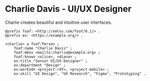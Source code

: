# Charlie Davis - UI/UX Designer

Charlie creates beautiful and intuitive user interfaces.

```turtle
@prefix foaf: <http://xmlns.com/foaf/0.1/> .
@prefix ex: <https://example.org/> .

<charlie> a foaf:Person ;
    foaf:name "Charlie Davis" ;
    foaf:mbox <mailto:charlie@example.org> ;
    foaf:knows <alice>, <diana> ;
    ex:title "Senior UI/UX Designer" ;
    ex:department "Design" ;
    ex:worksOn <project-rdf>, <project-mobile> ;
    ex:skill "UI Design", "UX Research", "Figma", "Prototyping" .
```